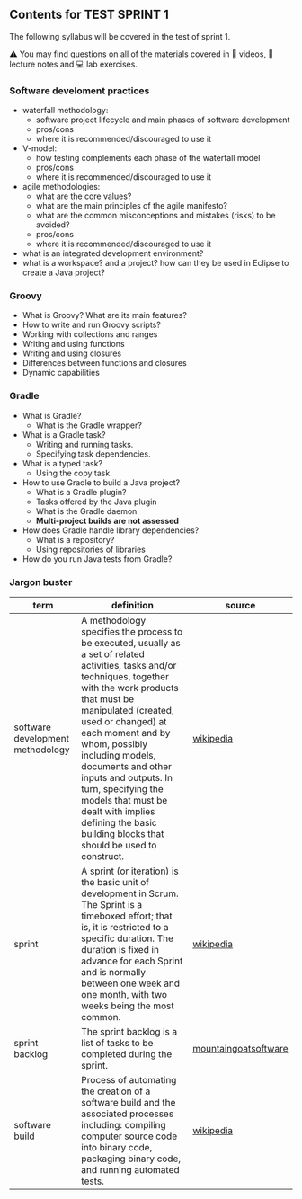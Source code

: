 ## Contents for TEST SPRINT 1

The following syllabus will be covered in the test of sprint 1.

:warning: You may find questions on all of the materials covered in :movie_camera: videos, :notebook_with_decorative_cover: lecture notes and :computer: lab exercises.

### Software develoment practices

* waterfall methodology:
  * software project lifecycle and main phases of software development
  * pros/cons
  * where it is recommended/discouraged to use it
* V-model:
  * how testing complements each phase of the waterfall model
  * pros/cons
  * where it is recommended/discouraged to use it
* agile methodologies:
  * what are the core values?
  * what are the main principles of the agile manifesto?
  * what are the common misconceptions and mistakes (risks) to be avoided?
  * pros/cons
  * where it is recommended/discouraged to use it
* what is an integrated development environment? 
* what is a workspace? and a project? how can they be used in Eclipse to create a Java project?
  
### Groovy

* What is Groovy? What are its main features?
* How to write and run Groovy scripts?
* Working with collections and ranges
* Writing and using functions
* Writing and using closures
* Differences between functions and closures
* Dynamic capabilities

### Gradle

* What is Gradle?
  * What is the Gradle wrapper?
* What is a Gradle task?
  * Writing and running tasks.
  * Specifying task dependencies.
* What is a typed task?
  * Using the copy task.
* How to use Gradle to build a Java project?
  * What is a Gradle plugin?
  * Tasks offered by the Java plugin
  * What is the Gradle daemon
  * **Multi-project builds are not assessed**
* How does Gradle handle library dependencies?
  * What is a repository?
  * Using repositories of libraries
* How do you run Java tests from Gradle?

### Jargon buster <a name="jargon"></a>

| term  | definition | source |
|-------|------------|--------|
| software development methodology | A methodology specifies the process to be executed, usually as a set of related activities, tasks and/or techniques, together with the work products that must be manipulated (created, used or changed) at each moment and by whom, possibly including models, documents and other inputs and outputs. In turn, specifying the models that must be dealt with implies defining the basic building blocks that should be used to construct. |  [wikipedia](https://en.wikipedia.org/wiki/Software_development_process) |
| sprint | A sprint (or iteration) is the basic unit of development in Scrum. The Sprint is a timeboxed effort; that is, it is restricted to a specific duration. The duration is fixed in advance for each Sprint and is normally between one week and one month, with two weeks being the most common. | [wikipedia](https://en.wikipedia.org/wiki/Scrum_&#40;software_development&#41;#Workflow) |
| sprint backlog | The sprint backlog is a list of tasks to be completed during the sprint. | [mountaingoatsoftware](https://www.mountaingoatsoftware.com/agile/scrum/sprint-backlog) |
| software build | Process of automating the creation of a software build and the associated processes including: compiling computer source code into binary code, packaging binary code, and running automated tests. | [wikipedia](https://en.wikipedia.org/wiki/Build_automation) |
